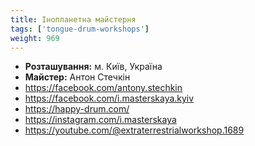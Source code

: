 ```yaml
---
title: Інопланетна майстерня
tags: ['tongue-drum-workshops']
weight: 969
---
```


- **Розташування:** м. Київ, Україна
- **Майстер:** Антон Стечкін
- https://facebook.com/antony.stechkin
- https://facebook.com/i.masterskaya.kyiv
- https://happy-drum.com/
- https://instagram.com/i.masterskaya
- https://youtube.com/@extraterrestrialworkshop.1689
